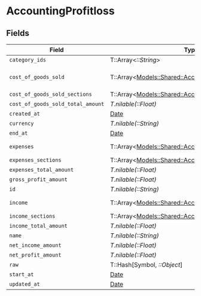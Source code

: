 # AccountingProfitloss


## Fields

| Field                                                                                                         | Type                                                                                                          | Required                                                                                                      | Description                                                                                                   |
| ------------------------------------------------------------------------------------------------------------- | ------------------------------------------------------------------------------------------------------------- | ------------------------------------------------------------------------------------------------------------- | ------------------------------------------------------------------------------------------------------------- |
| `category_ids`                                                                                                | T::Array<*::String*>                                                                                          | :heavy_minus_sign:                                                                                            | N/A                                                                                                           |
| `cost_of_goods_sold`                                                                                          | T::Array<[Models::Shared::AccountingProfitlossCategory](../../models/shared/accountingprofitlosscategory.md)> | :heavy_minus_sign:                                                                                            | @deprecated – use cost_of_goods_sold_sections instead                                                         |
| `cost_of_goods_sold_sections`                                                                                 | T::Array<[Models::Shared::AccountingProfitlossSection](../../models/shared/accountingprofitlosssection.md)>   | :heavy_minus_sign:                                                                                            | N/A                                                                                                           |
| `cost_of_goods_sold_total_amount`                                                                             | *T.nilable(::Float)*                                                                                          | :heavy_minus_sign:                                                                                            | N/A                                                                                                           |
| `created_at`                                                                                                  | [Date](https://ruby-doc.org/stdlib-2.6.1/libdoc/date/rdoc/Date.html)                                          | :heavy_minus_sign:                                                                                            | N/A                                                                                                           |
| `currency`                                                                                                    | *T.nilable(::String)*                                                                                         | :heavy_minus_sign:                                                                                            | N/A                                                                                                           |
| `end_at`                                                                                                      | [Date](https://ruby-doc.org/stdlib-2.6.1/libdoc/date/rdoc/Date.html)                                          | :heavy_minus_sign:                                                                                            | N/A                                                                                                           |
| `expenses`                                                                                                    | T::Array<[Models::Shared::AccountingProfitlossCategory](../../models/shared/accountingprofitlosscategory.md)> | :heavy_minus_sign:                                                                                            | @deprecated – use expenses_sections instead                                                                   |
| `expenses_sections`                                                                                           | T::Array<[Models::Shared::AccountingProfitlossSection](../../models/shared/accountingprofitlosssection.md)>   | :heavy_minus_sign:                                                                                            | N/A                                                                                                           |
| `expenses_total_amount`                                                                                       | *T.nilable(::Float)*                                                                                          | :heavy_minus_sign:                                                                                            | N/A                                                                                                           |
| `gross_profit_amount`                                                                                         | *T.nilable(::Float)*                                                                                          | :heavy_minus_sign:                                                                                            | N/A                                                                                                           |
| `id`                                                                                                          | *T.nilable(::String)*                                                                                         | :heavy_minus_sign:                                                                                            | N/A                                                                                                           |
| `income`                                                                                                      | T::Array<[Models::Shared::AccountingProfitlossCategory](../../models/shared/accountingprofitlosscategory.md)> | :heavy_minus_sign:                                                                                            | @deprecated – use income_sections instead                                                                     |
| `income_sections`                                                                                             | T::Array<[Models::Shared::AccountingProfitlossSection](../../models/shared/accountingprofitlosssection.md)>   | :heavy_minus_sign:                                                                                            | N/A                                                                                                           |
| `income_total_amount`                                                                                         | *T.nilable(::Float)*                                                                                          | :heavy_minus_sign:                                                                                            | N/A                                                                                                           |
| `name`                                                                                                        | *T.nilable(::String)*                                                                                         | :heavy_minus_sign:                                                                                            | N/A                                                                                                           |
| `net_income_amount`                                                                                           | *T.nilable(::Float)*                                                                                          | :heavy_minus_sign:                                                                                            | N/A                                                                                                           |
| `net_profit_amount`                                                                                           | *T.nilable(::Float)*                                                                                          | :heavy_minus_sign:                                                                                            | N/A                                                                                                           |
| `raw`                                                                                                         | T::Hash[Symbol, *::Object*]                                                                                   | :heavy_minus_sign:                                                                                            | N/A                                                                                                           |
| `start_at`                                                                                                    | [Date](https://ruby-doc.org/stdlib-2.6.1/libdoc/date/rdoc/Date.html)                                          | :heavy_minus_sign:                                                                                            | N/A                                                                                                           |
| `updated_at`                                                                                                  | [Date](https://ruby-doc.org/stdlib-2.6.1/libdoc/date/rdoc/Date.html)                                          | :heavy_minus_sign:                                                                                            | N/A                                                                                                           |